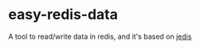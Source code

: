 easy-redis-data
===============

A tool to read/write data in redis, and it's based on <a href="https://github.com/xetorthio/jedis">jedis</a>
